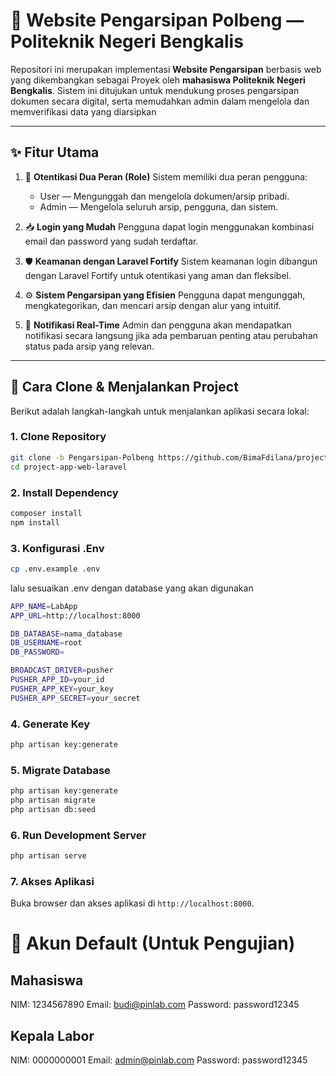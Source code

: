 # 📂 Website Pengarsipan Polbeng — Politeknik Negeri Bengkalis
Repositori ini merupakan implementasi **Website Pengarsipan** berbasis web yang dikembangkan sebagai Proyek oleh **mahasiswa Politeknik Negeri Bengkalis**. Sistem ini ditujukan untuk mendukung proses pengarsipan dokumen secara digital, serta memudahkan admin dalam mengelola dan memverifikasi data yang diarsipkan

---

## ✨ Fitur Utama
1. 🔐 **Otentikasi Dua Peran (Role)**
   Sistem memiliki dua peran pengguna:
   - User — Mengunggah dan mengelola dokumen/arsip pribadi.
   - Admin — Mengelola seluruh arsip, pengguna, dan sistem.

2. 📥 **Login yang Mudah**
   Pengguna dapat login menggunakan kombinasi email dan password yang sudah terdaftar.

3. 🛡️ **Keamanan dengan Laravel Fortify**
   Sistem keamanan login dibangun dengan Laravel Fortify untuk otentikasi yang aman dan fleksibel.

4. ⚙️ **Sistem Pengarsipan yang Efisien**
   Pengguna dapat mengunggah, mengkategorikan, dan mencari arsip dengan alur yang intuitif.

5. 🔔 **Notifikasi Real-Time**
   Admin dan pengguna akan mendapatkan notifikasi secara langsung jika ada pembaruan penting atau perubahan status pada arsip yang relevan.
---

## 🚀 Cara Clone & Menjalankan Project

Berikut adalah langkah-langkah untuk menjalankan aplikasi secara lokal:

### 1. Clone Repository

```bash
git clone -b Pengarsipan-Polbeng https://github.com/BimaFdilana/project-app-web-laravel.git
cd project-app-web-laravel
```

### 2. Install Dependency

```bash
composer install
npm install
```

### 3. Konfigurasi .Env

```bash
cp .env.example .env
```
lalu sesuaikan .env dengan database yang akan digunakan
```bash
APP_NAME=LabApp
APP_URL=http://localhost:8000

DB_DATABASE=nama_database
DB_USERNAME=root
DB_PASSWORD=

BROADCAST_DRIVER=pusher
PUSHER_APP_ID=your_id
PUSHER_APP_KEY=your_key
PUSHER_APP_SECRET=your_secret
```

### 4. Generate Key

```bash
php artisan key:generate
```

### 5. Migrate Database

```bash
php artisan key:generate
php artisan migrate
php artisan db:seed
```

### 6. Run Development Server

```bash
php artisan serve
```

### 7. Akses Aplikasi

Buka browser dan akses aplikasi di `http://localhost:8000`.


# 👥 Akun Default (Untuk Pengujian)

## Mahasiswa
NIM: 1234567890
Email: budi@pinlab.com
Password: password12345

## Kepala Labor
NIM: 0000000001
Email: admin@pinlab.com
Password: password12345



